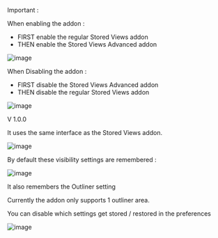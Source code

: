 Important :

When enabling the addon :
- FIRST enable the regular Stored Views addon
- THEN enable the Stored Views Advanced addon

![image](https://user-images.githubusercontent.com/25156105/144413018-df1f6a45-488d-4fb4-8618-9c1893cfacc9.png)

When Disabling the addon :
- FIRST disable the Stored Views Advanced addon
- THEN disable the regular Stored Views addon

![image](https://user-images.githubusercontent.com/25156105/144413177-bcf86d5d-6b39-4eca-91e4-4129cc580e8d.png)


V 1.0.0

It uses the same interface as the Stored Views addon.

![image](https://user-images.githubusercontent.com/25156105/144416488-24dca550-f842-4ca5-a6b9-760e5a5acb20.png)

By default these visibility settings are remembered :

![image](https://user-images.githubusercontent.com/25156105/144416641-e0fa275e-c99d-4df8-8c4c-a6d03144cbd2.png)

It also remembers the Outliner setting

Currently the addon only supports 1 outliner area.

You can disable which settings get stored / restored in the preferences

![image](https://user-images.githubusercontent.com/25156105/144416720-f707b637-258c-4fa5-97e4-204fe544481e.png)

